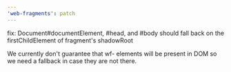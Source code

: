 ```yaml
---
'web-fragments': patch
---
```


fix: Document#documentElement, #head, and #body should fall back on the firstChildElement of fragment's shadowRoot

We currently don't guarantee that wf- elements will be present in DOM so we need a fallback in case they are not there.
